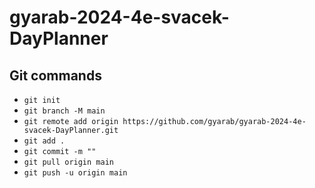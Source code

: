 # gyarab-2024-4e-svacek-DayPlanner  
## Git commands 
- ```git init```
- ```git branch -M main```
- ```git remote add origin https://github.com/gyarab/gyarab-2024-4e-svacek-DayPlanner.git```
- ```git add .```
- ```git commit -m ""```
- ```git pull origin main```
- ```git push -u origin main```
